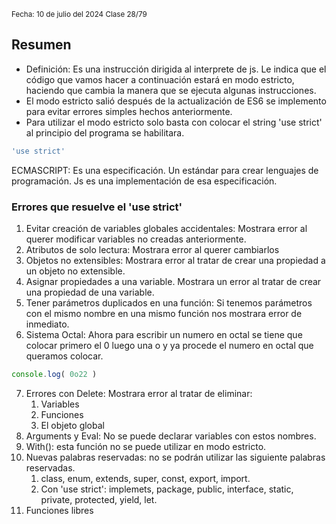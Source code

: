 <sub> Fecha: 10 de julio del 2024 </sub>
<sub> Clase 28/79 </sub>
## Resumen

- Definición: Es una instrucción dirigida al interprete de js. Le indica que el código que vamos hacer a continuación estará en modo estricto, haciendo que cambia la manera que se ejecuta algunas instrucciones.
- El modo estricto salió después de la actualización de ES6 se implemento para evitar errores simples hechos anteriormente. 
- Para utilizar el modo estricto solo basta con colocar el string 'use strict' al principio del programa se habilitara.

```JavaScript
'use strict'
```

ECMASCRIPT: Es una especificación. Un estándar para crear lenguajes de programación. Js es una implementación de esa especificación. 
### Errores que resuelve el 'use strict'

1. Evitar creación de variables globales accidentales: Mostrara error al querer modificar variables no creadas anteriormente.
2. Atributos de solo lectura: Mostrara error al querer cambiarlos
3. Objetos no extensibles: Mostrara error al tratar de crear una propiedad a un objeto no extensible. 
4. Asignar propiedades a una variable. Mostrara un error al tratar de crear una propiedad de una variable. 
5. Tener parámetros duplicados en una función: Si tenemos parámetros con el mismo nombre en una mismo función nos mostrara error de inmediato. 
6. Sistema Octal: Ahora para escribir un numero en octal se tiene que colocar primero el 0 luego una o y ya procede el numero en octal que queramos colocar. 

```JavaScript
console.log( 0o22 )
```

7. Errores con Delete: Mostrara error al tratar de eliminar:
	1. Variables
	2. Funciones 
	3. El objeto global
8. Arguments y Eval: No se puede declarar variables con estos nombres.
9. With(): esta función no se puede utilizar en modo estricto.
10. Nuevas palabras reservadas: no se podrán utilizar las siguiente palabras reservadas.
	1. class, enum, extends, super, const, export, import.
	2. Con 'use strict': implemets, package, public, interface, static, private, protected, yield, let.
11. Funciones libres
